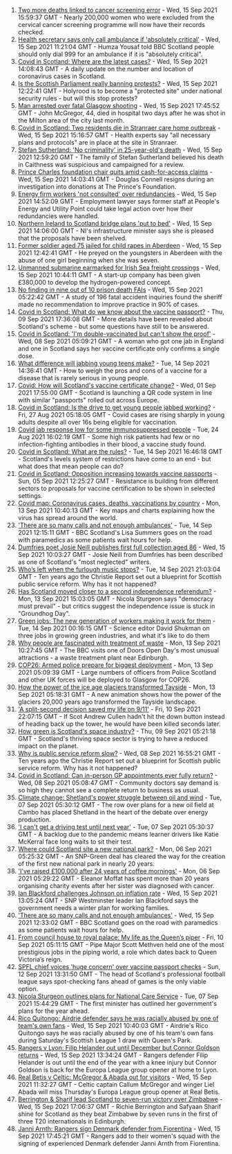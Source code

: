 1. [Two more deaths linked to cancer screening error](https://www.bbc.co.uk/news/uk-scotland-58575450?at_medium=RSS&at_campaign=KARANGA) - Wed, 15 Sep 2021 15:59:37 GMT - Nearly 200,000 women who were excluded from the cervical cancer screening programme will now have their records checked.
2. [Health secretary says only call ambulance if 'absolutely critical'](https://www.bbc.co.uk/news/uk-scotland-58568820?at_medium=RSS&at_campaign=KARANGA) - Wed, 15 Sep 2021 11:21:04 GMT - Humza Yousaf told BBC Scotland people should only dial 999 for an ambulance if it is "absolutely critical".
3. [Covid in Scotland: Where are the latest cases?](https://www.bbc.co.uk/news/uk-scotland-53511877?at_medium=RSS&at_campaign=KARANGA) - Wed, 15 Sep 2021 14:08:43 GMT - A daily update on the number and location of coronavirus cases in Scotland.
4. [Is the Scottish Parliament really banning protests?](https://www.bbc.co.uk/news/uk-scotland-scotland-politics-58570525?at_medium=RSS&at_campaign=KARANGA) - Wed, 15 Sep 2021 12:22:41 GMT - Holyrood is to become a "protected site" under national security rules - but will this stop protests?
5. [Man arrested over fatal Glasgow shooting](https://www.bbc.co.uk/news/uk-scotland-glasgow-west-58578157?at_medium=RSS&at_campaign=KARANGA) - Wed, 15 Sep 2021 17:45:52 GMT - John McGregor, 44, died in hospital two days after he was shot in the Milton area of the city last month.
6. [Covid in Scotland: Two residents die in Stranraer care home outbreak](https://www.bbc.co.uk/news/uk-scotland-south-scotland-58570427?at_medium=RSS&at_campaign=KARANGA) - Wed, 15 Sep 2021 15:16:57 GMT - Health experts say "all necessary plans and protocols" are in place at the site in Stranraer.
7. [Stefan Sutherland: 'No criminality' in 25-year-old's death](https://www.bbc.co.uk/news/uk-scotland-highlands-islands-58571483?at_medium=RSS&at_campaign=KARANGA) - Wed, 15 Sep 2021 12:59:20 GMT - The family of Stefan Sutherland believed his death in Caithness was suspicious and campaigned for a review.
8. [Prince Charles foundation chair quits amid cash-for-access claims](https://www.bbc.co.uk/news/uk-58574250?at_medium=RSS&at_campaign=KARANGA) - Wed, 15 Sep 2021 14:03:41 GMT - Douglas Connell resigns during an investigation into donations at The Prince's Foundation.
9. [Energy firm workers 'not consulted' over redundancies](https://www.bbc.co.uk/news/uk-scotland-scotland-business-58568218?at_medium=RSS&at_campaign=KARANGA) - Wed, 15 Sep 2021 14:52:09 GMT - Employment lawyer says former staff at People's Energy and Utility Point could take legal action over how their redundancies were handled.
10. [Northern Ireland to Scotland bridge plans 'put to bed'](https://www.bbc.co.uk/news/uk-northern-ireland-58574878?at_medium=RSS&at_campaign=KARANGA) - Wed, 15 Sep 2021 14:06:00 GMT - NI's infrastructure minister says she is pleased that the proposals have been shelved.
11. [Former soldier aged 75 jailed for child rapes in Aberdeen](https://www.bbc.co.uk/news/uk-scotland-north-east-orkney-shetland-58573174?at_medium=RSS&at_campaign=KARANGA) - Wed, 15 Sep 2021 12:42:41 GMT - He preyed on the youngsters in Aberdeen with the abuse of one girl beginning when she was seven.
12. [Unmanned submarine earmarked for Irish Sea freight crossings](https://www.bbc.co.uk/news/uk-northern-ireland-58571143?at_medium=RSS&at_campaign=KARANGA) - Wed, 15 Sep 2021 10:44:11 GMT - A start-up company has been given £380,000 to develop the hydrogen-powered concept.
13. [No finding in nine out of 10 prison death FAIs](https://www.bbc.co.uk/news/uk-scotland-58564127?at_medium=RSS&at_campaign=KARANGA) - Wed, 15 Sep 2021 05:22:42 GMT - A study of 196 fatal accident inquiries found the sheriff made no recommendation to improve practice in 90% of cases.
14. [Covid in Scotland: What do we know about the vaccine passport?](https://www.bbc.co.uk/news/uk-scotland-58422607?at_medium=RSS&at_campaign=KARANGA) - Thu, 09 Sep 2021 17:36:08 GMT - More details have been revealed about Scotland's scheme - but some questions have still to be answered.
15. [Covid in Scotland: 'I'm double-vaccinated but can't show the proof'](https://www.bbc.co.uk/news/uk-scotland-58475922?at_medium=RSS&at_campaign=KARANGA) - Wed, 08 Sep 2021 05:09:21 GMT - A woman who got one jab in England and one in Scotland says her vaccine certificate only confirms a single dose.
16. [What difference will jabbing young teens make?](https://www.bbc.co.uk/news/health-58423152?at_medium=RSS&at_campaign=KARANGA) - Tue, 14 Sep 2021 14:36:41 GMT - How to weigh the pros and cons of a vaccine for a disease that is rarely serious in young people.
17. [Covid: How will Scotland's vaccine certificate change?](https://www.bbc.co.uk/news/uk-scotland-57519070?at_medium=RSS&at_campaign=KARANGA) - Wed, 01 Sep 2021 17:55:00 GMT - Scotland is launching a QR code system in line with similar "passports" rolled out across Europe.
18. [Covid in Scotland: Is the drive to get young people jabbed working?](https://www.bbc.co.uk/news/uk-scotland-58342389?at_medium=RSS&at_campaign=KARANGA) - Fri, 27 Aug 2021 05:18:05 GMT - Covid cases are rising sharply in young adults despite all over 16s being eligible for vaccination.
19. [Covid jab response low for some immunosuppressed people](https://www.bbc.co.uk/news/health-58317261?at_medium=RSS&at_campaign=KARANGA) - Tue, 24 Aug 2021 16:02:19 GMT - Some high risk patients had few or no infection-fighting antibodies in their blood, a vaccine study found.
20. [Covid in Scotland: What are the rules?](https://www.bbc.co.uk/news/uk-scotland-53166816?at_medium=RSS&at_campaign=KARANGA) - Tue, 14 Sep 2021 16:46:18 GMT - Scotland's levels system of restrictions have come to an end - but what does that mean people can do?
21. [Covid in Scotland: Opposition increasing towards vaccine passports](https://www.bbc.co.uk/news/uk-scotland-scotland-politics-58453551?at_medium=RSS&at_campaign=KARANGA) - Sun, 05 Sep 2021 12:25:27 GMT - Resistance is building from different sectors to proposals for vaccine certification to be shown in selected settings.
22. [Covid map: Coronavirus cases, deaths, vaccinations by country](https://www.bbc.co.uk/news/world-51235105?at_medium=RSS&at_campaign=KARANGA) - Mon, 13 Sep 2021 10:40:13 GMT - Key maps and charts explaining how the virus has spread around the world.
23. ['There are so many calls and not enough ambulances'](https://www.bbc.co.uk/news/uk-scotland-58547288?at_medium=RSS&at_campaign=KARANGA) - Tue, 14 Sep 2021 12:15:11 GMT - BBC Scotland's Lisa Summers goes on the road with paramedics as some patients wait hours for help.
24. [Dumfries poet Josie Neill publishes first full collection aged 86](https://www.bbc.co.uk/news/uk-scotland-south-scotland-58570423?at_medium=RSS&at_campaign=KARANGA) - Wed, 15 Sep 2021 10:03:27 GMT - Josie Neill from Dumfries has been described as one of Scotland's "most neglected" writers.
25. [Who’s left when the furlough music stops?](https://www.bbc.co.uk/news/uk-scotland-58566334?at_medium=RSS&at_campaign=KARANGA) - Tue, 14 Sep 2021 21:03:04 GMT - Ten years ago the Christie Report set out a blueprint for Scottish public service reform. Why has it not happened?
26. [Has Scotland moved closer to a second independence referendum?](https://www.bbc.co.uk/news/uk-scotland-scotland-politics-58543558?at_medium=RSS&at_campaign=KARANGA) - Mon, 13 Sep 2021 15:03:05 GMT - Nicola Sturgeon says "democracy must prevail" - but critics suggest the independence issue is stuck in "Groundhog Day".
27. [Green jobs: The new generation of workers making it work for them](https://www.bbc.co.uk/news/science-environment-58549135?at_medium=RSS&at_campaign=KARANGA) - Tue, 14 Sep 2021 00:16:15 GMT - Science editor David Shukman on three jobs in growing green industries, and what it's like to do them
28. [Why people are fascinated with treatment of waste](https://www.bbc.co.uk/news/uk-scotland-58539614?at_medium=RSS&at_campaign=KARANGA) - Mon, 13 Sep 2021 10:27:45 GMT - The BBC visits one of Doors Open Day's most unusual attractions - a waste treatment plant near Edinburgh.
29. [COP26: Armed police prepare for biggest deployment](https://www.bbc.co.uk/news/uk-scotland-58515311?at_medium=RSS&at_campaign=KARANGA) - Mon, 13 Sep 2021 05:09:39 GMT - Large numbers of officers from Police Scotland and other UK forces will be deployed to Glasgow for COP26.
30. [How the power of the ice age glaciers transformed Tayside](https://www.bbc.co.uk/news/uk-scotland-tayside-central-58514896?at_medium=RSS&at_campaign=KARANGA) - Mon, 13 Sep 2021 05:18:31 GMT - A new animation shows how the power of the glaciers 20,000 years ago transformed the Tayside landscape.
31. ['A split-second decision saved my life on 9/11'](https://www.bbc.co.uk/news/uk-scotland-glasgow-west-58515271?at_medium=RSS&at_campaign=KARANGA) - Fri, 10 Sep 2021 22:07:15 GMT - If Scot Andrew Cullen hadn't hit the down button instead of heading back up the tower, he would have been killed seconds later.
32. [How green is Scotland's space industry?](https://www.bbc.co.uk/news/uk-scotland-highlands-islands-58190702?at_medium=RSS&at_campaign=KARANGA) - Thu, 09 Sep 2021 05:21:18 GMT - Scotland's thriving space sector is trying to have a reduced impact on the planet.
33. [Why is public service reform slow?](https://www.bbc.co.uk/news/uk-scotland-58490102?at_medium=RSS&at_campaign=KARANGA) - Wed, 08 Sep 2021 16:55:21 GMT - Ten years ago the Christie Report set out a blueprint for Scottish public service reform. Why has it not happened?
34. [Covid in Scotland: Can in-person GP appointments ever fully return?](https://www.bbc.co.uk/news/uk-scotland-58481878?at_medium=RSS&at_campaign=KARANGA) - Wed, 08 Sep 2021 05:08:47 GMT - Community doctors say demand is so high they cannot see a complete return to business as usual.
35. [Climate change: Shetland's power struggle between oil and wind](https://www.bbc.co.uk/news/uk-scotland-58464439?at_medium=RSS&at_campaign=KARANGA) - Tue, 07 Sep 2021 05:30:12 GMT - The row over plans for a new oil field at Cambo has placed Shetland in the heart of the debate over energy production.
36. ['I can't get a driving test until next year'](https://www.bbc.co.uk/news/uk-scotland-58435040?at_medium=RSS&at_campaign=KARANGA) - Tue, 07 Sep 2021 05:30:37 GMT - A backlog due to the pandemic means learner drivers like Katie McKerral face long waits to sit their test.
37. [Where could Scotland site a new national park?](https://www.bbc.co.uk/news/uk-scotland-south-scotland-58400051?at_medium=RSS&at_campaign=KARANGA) - Mon, 06 Sep 2021 05:25:32 GMT - An SNP-Green deal has cleared the way for the creation of the first new national park in nearly 20 years.
38. ['I've raised £100,000 after 24 years of coffee mornings'](https://www.bbc.co.uk/news/uk-scotland-south-scotland-58383506?at_medium=RSS&at_campaign=KARANGA) - Mon, 06 Sep 2021 05:29:22 GMT - Eleanor Moffat has spent more than 20 years organising charity events after her sister was diagnosed with cancer.
39. [Ian Blackford challenges Johnson on inflation rate](https://www.bbc.co.uk/news/uk-politics-58570946?at_medium=RSS&at_campaign=KARANGA) - Wed, 15 Sep 2021 13:05:24 GMT - SNP Westminster leader Ian Blackford says the government needs a winter plan for working families.
40. ['There are so many calls and not enough ambulances'](https://www.bbc.co.uk/news/uk-scotland-58573795?at_medium=RSS&at_campaign=KARANGA) - Wed, 15 Sep 2021 12:33:02 GMT - BBC Scotland goes on the road with paramedics as some patients wait hours for help.
41. [From council house to royal palace: My life as the Queen’s piper](https://www.bbc.co.uk/news/uk-scotland-58476253?at_medium=RSS&at_campaign=KARANGA) - Fri, 10 Sep 2021 05:11:15 GMT - Pipe Major Scott Methven held one of the most prestigious jobs in the piping world, a role which dates back to Queen Victoria’s reign.
42. [SPFL chief voices 'huge concern' over vaccine passport checks](https://www.bbc.co.uk/news/uk-scotland-58537877?at_medium=RSS&at_campaign=KARANGA) - Sun, 12 Sep 2021 13:31:50 GMT - The head of Scotland's professional football league says spot-checking fans ahead of games is the only viable option.
43. [Nicola Sturgeon outlines plans for National Care Service](https://www.bbc.co.uk/news/uk-scotland-58480750?at_medium=RSS&at_campaign=KARANGA) - Tue, 07 Sep 2021 15:44:29 GMT - The first minister has outlined her government's plans for the year ahead.
44. [Rico Quitongo: Airdrie defender says he was racially abused by one of team's own fans](https://www.bbc.co.uk/sport/football/58568890?at_medium=RSS&at_campaign=KARANGA) - Wed, 15 Sep 2021 10:40:03 GMT - Airdrie's Rico Quitongo says he was racially abused by one of his team's own fans during Saturday's Scottish League 1 draw with Queen's Park.
45. [Rangers v Lyon: Filip Helander out until December but Connor Goldson returns](https://www.bbc.co.uk/sport/football/58493153?at_medium=RSS&at_campaign=KARANGA) - Wed, 15 Sep 2021 13:34:24 GMT - Rangers defender Filip Helander is out until the end of the year with a knee injury but Connor Goldson is back for the Europa League group opener at home to Lyon.
46. [Real Betis v Celtic: McGregor & Abada out for visitors](https://www.bbc.co.uk/sport/football/58493146?at_medium=RSS&at_campaign=KARANGA) - Wed, 15 Sep 2021 11:32:27 GMT - Celtic captain Callum McGregor and winger Liel Abada will miss Thursday's Europa League group opener at Real Betis.
47. [Berrington & Sharif lead Scotland to seven-run victory over Zimbabwe](https://www.bbc.co.uk/sport/cricket/58576056?at_medium=RSS&at_campaign=KARANGA) - Wed, 15 Sep 2021 17:06:37 GMT - Richie Berrington and Safyaan Sharif shine for Scotland as they beat Zimbabwe by seven runs in the first of three T20 internationals in Edinburgh.
48. [Janni Arnth: Rangers sign Denmark defender from Fiorentina](https://www.bbc.co.uk/sport/football/58576059?at_medium=RSS&at_campaign=KARANGA) - Wed, 15 Sep 2021 17:45:21 GMT - Rangers add to their women's squad with the signing of experienced Denmark defender Janni Arnth from Fiorentina.
